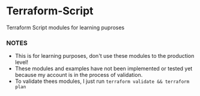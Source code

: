 # Terraform-Script
Terraform Script modules for learning puproses

### NOTES
- This is for learning purposes, don't use these modules to the production level!
- These modules and examples have not been implemented or tested yet because my account is in the process of validation. 
- To validate thees modules, I just run `terraform validate && terraform plan`